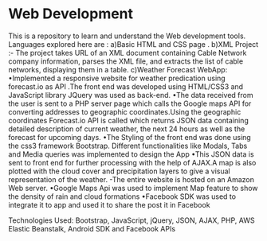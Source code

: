 # Web Development

This is a repository  to learn and understand the Web development tools.
Languages explored here are :
a)Basic HTML and CSS page .
b)XML Project :- The project takes URL of an XML document containing Cable Network company information, parses the XML file, and extracts the list of cable networks, displaying them in a table.
c)Weather Forecast WebApp:
•Implemented a responsive website for  weather predication using forecast.io as API .The front end was developed using HTML/CSS3 and JavaScript library JQuery was used as back-end.
•The data received from the user is sent to a PHP server  page which calls the Google maps API  for converting addresses to geographic coordinates.Using the geographic coordinates  Forecast.io API is called which returns JSON data containing detailed description of current weather, the next 24 hours as well as the forecast for upcoming days.
•The Styling of the front end was done using the css3 framework Bootstrap. Different functionalities like Modals, Tabs and Media queries was implemented to design the App
•This JSON data is sent to front end for further processing with the help of AJAX.A map is also plotted with the cloud cover and precipitation layers to give a visual representation of the weather. -The entire website is hosted on an Amazon Web server.
•Google Maps Api was used to implement Map feature to show the density of rain and cloud formations
•Facebook SDK was used to integrate it to app and used it to share the post it in Facebook

Technologies Used: Bootstrap, JavaScript, jQuery, JSON, AJAX, PHP, AWS Elastic Beanstalk, Android SDK and Facebook APIs